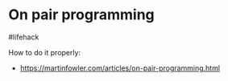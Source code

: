 # On pair programming

#lifehack

How to do it properly:

* https://martinfowler.com/articles/on-pair-programming.html

